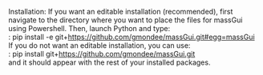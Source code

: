 Installation: 
If you want an editable installation (recommended), first navigate to the directory where you want to place the files for massGui using Powershell. Then, launch Python and type:<br>
 :         pip install -e git+https://github.com/gmondee/massGui.git#egg=massGui <br>
If you do not want an editable installation, you can use: <br>
 :         pip install git+https://github.com/gmondee/massGui.git <br>
and it should appear with the rest of your installed packages.
